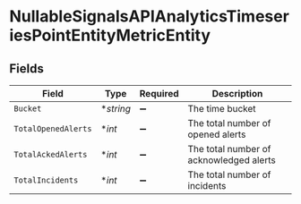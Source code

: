 # NullableSignalsAPIAnalyticsTimeseriesPointEntityMetricEntity


## Fields

| Field                                   | Type                                    | Required                                | Description                             |
| --------------------------------------- | --------------------------------------- | --------------------------------------- | --------------------------------------- |
| `Bucket`                                | **string*                               | :heavy_minus_sign:                      | The time bucket                         |
| `TotalOpenedAlerts`                     | **int*                                  | :heavy_minus_sign:                      | The total number of opened alerts       |
| `TotalAckedAlerts`                      | **int*                                  | :heavy_minus_sign:                      | The total number of acknowledged alerts |
| `TotalIncidents`                        | **int*                                  | :heavy_minus_sign:                      | The total number of incidents           |
